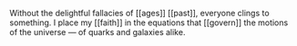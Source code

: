 Without the delightful fallacies of [[ages]] [[past]], everyone clings to something. I place my [[faith]] in the equations that [[govern]] the motions of the universe — of quarks and galaxies alike. 